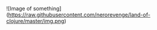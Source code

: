 ![Image of something] (https://raw.githubusercontent.com/nerorevenge/land-of-clojure/master/img.png)
